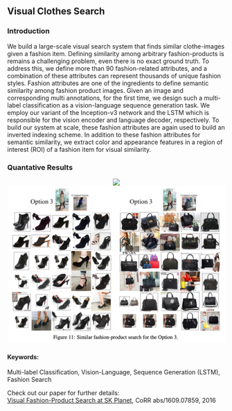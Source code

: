 ## Visual Clothes Search

### Introduction
We build a large-scale visual search system that finds similar clothe-images given a fashion item. Defining similarity among arbitrary fashion-products is remains a challenging problem, even there is no exact ground truth. To address this, we define more than 90 fashion-related attributes, and a combination of these attributes can represent thousands of unique fashion styles. Fashion attributes are one of the ingredients to define semantic similarity among fashion product images. Given an image and corresponding multi annotations, for the first time, we design such a multi-label classification as a vision-language sequence generation task. We employ our variant of the Inception-v3 network and the LSTM which is responsible for the vision encoder and language decoder, respectively. To build our system at scale, these fashion attributes are again used to build an inverted indexing scheme. In addition to these fashion attributes for semantic similarity, we extract color and appearance features in a region of interest (ROI) of a fashion item for visual similarity.

### Quantative Results

<p align="center">
<img src="https://raw.githubusercontent.com/taey16/taey16.github.io/main/assets/fashion/fashion_result0.png">
<img src="https://raw.githubusercontent.com/taey16/taey16.github.io/main/assets/fashion/fashion_result1.png">
</p>


#### Keywords:
Multi-label Classification, Vision-Language, Sequence Generation (LSTM), Fashion Search

Check out our paper for further details: <br>
<a href="https://raw.githubusercontent.com/taey16/taey16.github.io/main/assets/papers/2016_fashion.pdf">Visual Fashion-Product Search at SK Planet</a>, CoRR abs/1609.07859, 2016
